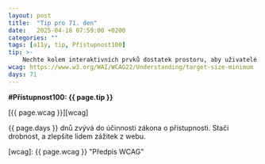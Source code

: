 ```yaml
---
layout: post
title:  "Tip pro 71. den"
date:   2025-04-18 07:59:00 +0200
categories: ""
tags: [a11y, tip, Přístupnost100]
tip: >- 
    Nechte kolem interaktivních prvků dostatek prostoru, aby uživatelé s nepřesnou motorikou omylem neaktivovali sousední prvek.
wcag: https://www.w3.org/WAI/WCAG22/Understanding/target-size-minimum
days: 71
---
```

**#Přístupnost100: {{ page.tip }}**

[{{ page.wcag }}][wcag]

{{ page.days }} dnů zvývá do účinnosti zákona o přístupnosti. Stačí drobnost, a zlepšíte lidem zážitek z webu.

[wcag]: {{ page.wcag }} "Předpis WCAG"
